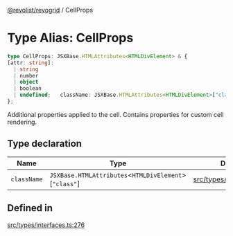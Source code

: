 [@revolist/revogrid](README.md) / CellProps

# Type Alias: CellProps

```ts
type CellProps: JSXBase.HTMLAttributes<HTMLDivElement> & {
[attr: string]: 
  | string
  | number
  | object
  | boolean
  | undefined;   className: JSXBase.HTMLAttributes<HTMLDivElement>["class"];
};
```

Additional properties applied to the cell.
Contains properties for custom cell rendering.

## Type declaration

| Name | Type | Defined in |
| ------ | ------ | ------ |
| `className` | `JSXBase.HTMLAttributes`\<`HTMLDivElement`\>\[`"class"`\] | [src/types/interfaces.ts:277](https://github.com/revolist/revogrid/blob/13653d8ee505d63a363463d1b61354eec56320a1/src/types/interfaces.ts#L277) |

## Defined in

[src/types/interfaces.ts:276](https://github.com/revolist/revogrid/blob/13653d8ee505d63a363463d1b61354eec56320a1/src/types/interfaces.ts#L276)
